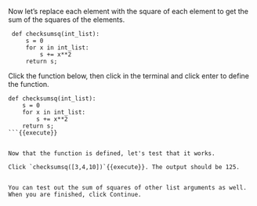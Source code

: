 Now let’s replace each element with the square of each element to get the sum of the squares of the elements.

```
 def checksumsq(int_list):
     s = 0
     for x in int_list:
         s += x**2
     return s;
```

Click the function below, then click in the terminal and click enter to define the function.

```
def checksumsq(int_list):
    s = 0
    for x in int_list:
        s += x**2
    return s;
```{{execute}}


Now that the function is defined, let's test that it works.

Click `checksumsq([3,4,10])`{{execute}}. The output should be 125.


You can test out the sum of squares of other list arguments as well. When you are finished, click Continue.
